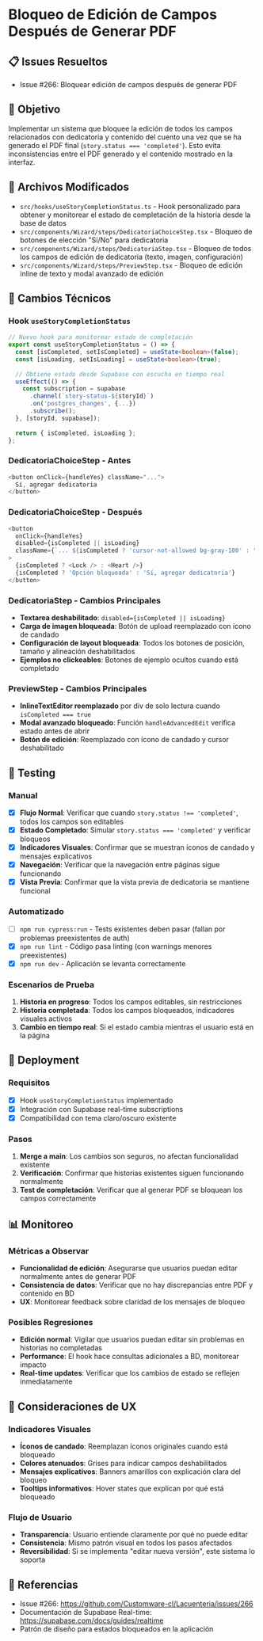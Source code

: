 # Bloqueo de Edición de Campos Después de Generar PDF

## 📋 Issues Resueltos
- Issue #266: Bloquear edición de campos después de generar PDF

## 🎯 Objetivo
Implementar un sistema que bloquee la edición de todos los campos relacionados con dedicatoria y contenido del cuento una vez que se ha generado el PDF final (`story.status === 'completed'`). Esto evita inconsistencias entre el PDF generado y el contenido mostrado en la interfaz.

## 📁 Archivos Modificados
- `src/hooks/useStoryCompletionStatus.ts` - Hook personalizado para obtener y monitorear el estado de completación de la historia desde la base de datos
- `src/components/Wizard/steps/DedicatoriaChoiceStep.tsx` - Bloqueo de botones de elección "Sí/No" para dedicatoria
- `src/components/Wizard/steps/DedicatoriaStep.tsx` - Bloqueo de todos los campos de edición de dedicatoria (texto, imagen, configuración)
- `src/components/Wizard/steps/PreviewStep.tsx` - Bloqueo de edición inline de texto y modal avanzado de edición

## 🔧 Cambios Técnicos

### Hook `useStoryCompletionStatus`
```typescript
// Nuevo hook para monitorear estado de completación
export const useStoryCompletionStatus = () => {
  const [isCompleted, setIsCompleted] = useState<boolean>(false);
  const [isLoading, setIsLoading] = useState<boolean>(true);
  
  // Obtiene estado desde Supabase con escucha en tiempo real
  useEffect(() => {
    const subscription = supabase
      .channel(`story-status-${storyId}`)
      .on('postgres_changes', {...})
      .subscribe();
  }, [storyId, supabase]);
  
  return { isCompleted, isLoading };
};
```

### DedicatoriaChoiceStep - Antes
```typescript
<button onClick={handleYes} className="...">
  Sí, agregar dedicatoria
</button>
```

### DedicatoriaChoiceStep - Después
```typescript
<button 
  onClick={handleYes}
  disabled={isCompleted || isLoading}
  className={`... ${isCompleted ? 'cursor-not-allowed bg-gray-100' : '...'}`}
>
  {isCompleted ? <Lock /> : <Heart />}
  {isCompleted ? 'Opción bloqueada' : 'Sí, agregar dedicatoria'}
</button>
```

### DedicatoriaStep - Cambios Principales
- **Textarea deshabilitado**: `disabled={isCompleted || isLoading}`
- **Carga de imagen bloqueada**: Botón de upload reemplazado con ícono de candado
- **Configuración de layout bloqueada**: Todos los botones de posición, tamaño y alineación deshabilitados
- **Ejemplos no clickeables**: Botones de ejemplo ocultos cuando está completado

### PreviewStep - Cambios Principales
- **InlineTextEditor reemplazado** por div de solo lectura cuando `isCompleted === true`
- **Modal avanzado bloqueado**: Función `handleAdvancedEdit` verifica estado antes de abrir
- **Botón de edición**: Reemplazado con ícono de candado y cursor deshabilitado

## 🧪 Testing

### Manual
- [x] **Flujo Normal**: Verificar que cuando `story.status !== 'completed'`, todos los campos son editables
- [x] **Estado Completado**: Simular `story.status === 'completed'` y verificar bloqueos
- [x] **Indicadores Visuales**: Confirmar que se muestran íconos de candado y mensajes explicativos
- [x] **Navegación**: Verificar que la navegación entre páginas sigue funcionando
- [x] **Vista Previa**: Confirmar que la vista previa de dedicatoria se mantiene funcional

### Automatizado
- [ ] `npm run cypress:run` - Tests existentes deben pasar (fallan por problemas preexistentes de auth)
- [x] `npm run lint` - Código pasa linting (con warnings menores preexistentes)
- [x] `npm run dev` - Aplicación se levanta correctamente

### Escenarios de Prueba
1. **Historia en progreso**: Todos los campos editables, sin restricciones
2. **Historia completada**: Todos los campos bloqueados, indicadores visuales activos
3. **Cambio en tiempo real**: Si el estado cambia mientras el usuario está en la página

## 🚀 Deployment

### Requisitos
- [x] Hook `useStoryCompletionStatus` implementado
- [x] Integración con Supabase real-time subscriptions
- [x] Compatibilidad con tema claro/oscuro existente

### Pasos
1. **Merge a main**: Los cambios son seguros, no afectan funcionalidad existente
2. **Verificación**: Confirmar que historias existentes siguen funcionando normalmente
3. **Test de completación**: Verificar que al generar PDF se bloquean los campos correctamente

## 📊 Monitoreo

### Métricas a Observar
- **Funcionalidad de edición**: Asegurarse que usuarios puedan editar normalmente antes de generar PDF
- **Consistencia de datos**: Verificar que no hay discrepancias entre PDF y contenido en BD
- **UX**: Monitorear feedback sobre claridad de los mensajes de bloqueo

### Posibles Regresiones
- **Edición normal**: Vigilar que usuarios puedan editar sin problemas en historias no completadas
- **Performance**: El hook hace consultas adicionales a BD, monitorear impacto
- **Real-time updates**: Verificar que los cambios de estado se reflejen inmediatamente

## 🎨 Consideraciones de UX

### Indicadores Visuales
- **Íconos de candado**: Reemplazan íconos originales cuando está bloqueado
- **Colores atenuados**: Grises para indicar campos deshabilitados
- **Mensajes explicativos**: Banners amarillos con explicación clara del bloqueo
- **Tooltips informativos**: Hover states que explican por qué está bloqueado

### Flujo de Usuario
- **Transparencia**: Usuario entiende claramente por qué no puede editar
- **Consistencia**: Mismo patrón visual en todos los pasos afectados
- **Reversibilidad**: Si se implementa "editar nueva versión", este sistema lo soporta

## 🔗 Referencias
- Issue #266: https://github.com/Customware-cl/Lacuenteria/issues/266
- Documentación de Supabase Real-time: https://supabase.com/docs/guides/realtime
- Patrón de diseño para estados bloqueados en la aplicación